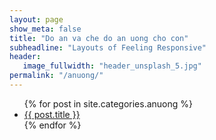 ```yaml
---
layout: page
show_meta: false
title: "Do an va che do an uong cho con"
subheadline: "Layouts of Feeling Responsive"
header:
   image_fullwidth: "header_unsplash_5.jpg"
permalink: "/anuong/"
---
```

<ul>
    {% for post in site.categories.anuong %}
    <li><a href="{{ site.url }}{{ site.baseurl }}{{ post.url }}">{{ post.title }}</a></li>
    {% endfor %}
</ul>
